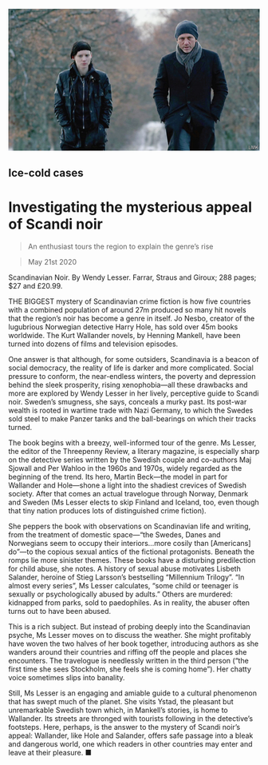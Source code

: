 ![](./images/20200523_BKP010_0.jpg)

## Ice-cold cases

# Investigating the mysterious appeal of Scandi noir

> An enthusiast tours the region to explain the genre’s rise

> May 21st 2020

Scandinavian Noir. By Wendy Lesser. Farrar, Straus and Giroux; 288 pages; $27 and £20.99.

THE BIGGEST mystery of Scandinavian crime fiction is how five countries with a combined population of around 27m produced so many hit novels that the region’s noir has become a genre in itself. Jo Nesbo, creator of the lugubrious Norwegian detective Harry Hole, has sold over 45m books worldwide. The Kurt Wallander novels, by Henning Mankell, have been turned into dozens of films and television episodes.

One answer is that although, for some outsiders, Scandinavia is a beacon of social democracy, the reality of life is darker and more complicated. Social pressure to conform, the near-endless winters, the poverty and depression behind the sleek prosperity, rising xenophobia—all these drawbacks and more are explored by Wendy Lesser in her lively, perceptive guide to Scandi noir. Sweden’s smugness, she says, conceals a murky past. Its post-war wealth is rooted in wartime trade with Nazi Germany, to which the Swedes sold steel to make Panzer tanks and the ball-bearings on which their tracks turned.

The book begins with a breezy, well-informed tour of the genre. Ms Lesser, the editor of the Threepenny Review, a literary magazine, is especially sharp on the detective series written by the Swedish couple and co-authors Maj Sjowall and Per Wahloo in the 1960s and 1970s, widely regarded as the beginning of the trend. Its hero, Martin Beck—the model in part for Wallander and Hole—shone a light into the shadiest crevices of Swedish society. After that comes an actual travelogue through Norway, Denmark and Sweden (Ms Lesser elects to skip Finland and Iceland, too, even though that tiny nation produces lots of distinguished crime fiction).

She peppers the book with observations on Scandinavian life and writing, from the treatment of domestic space—“the Swedes, Danes and Norwegians seem to occupy their interiors…more cosily than [Americans] do”—to the copious sexual antics of the fictional protagonists. Beneath the romps lie more sinister themes. These books have a disturbing predilection for child abuse, she notes. A history of sexual abuse motivates Lisbeth Salander, heroine of Stieg Larsson’s bestselling “Millennium Trilogy”. “In almost every series”, Ms Lesser calculates, “some child or teenager is sexually or psychologically abused by adults.” Others are murdered: kidnapped from parks, sold to paedophiles. As in reality, the abuser often turns out to have been abused.

This is a rich subject. But instead of probing deeply into the Scandinavian psyche, Ms Lesser moves on to discuss the weather. She might profitably have woven the two halves of her book together, introducing authors as she wanders around their countries and riffing off the people and places she encounters. The travelogue is needlessly written in the third person (“the first time she sees Stockholm, she feels she is coming home”). Her chatty voice sometimes slips into banality.

Still, Ms Lesser is an engaging and amiable guide to a cultural phenomenon that has swept much of the planet. She visits Ystad, the pleasant but unremarkable Swedish town which, in Mankell’s stories, is home to Wallander. Its streets are thronged with tourists following in the detective’s footsteps. Here, perhaps, is the answer to the mystery of Scandi noir’s appeal: Wallander, like Hole and Salander, offers safe passage into a bleak and dangerous world, one which readers in other countries may enter and leave at their pleasure. ■